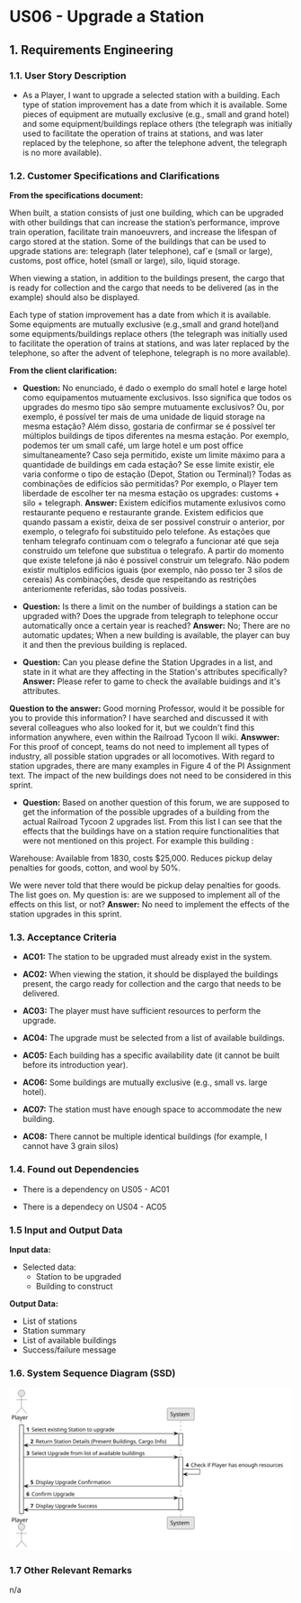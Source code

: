 # US06 - Upgrade a Station

## 1. Requirements Engineering

### 1.1. User Story Description

- As a Player, I want to upgrade a selected station with a building. Each type of station improvement has a date from which it is
available. Some pieces of equipment are mutually exclusive (e.g., small and grand hotel) and some equipment/buildings replace others (the telegraph was initially used to facilitate the operation of trains at stations, and was later replaced by the telephone, so after the telephone advent, the telegraph is no more available).


### 1.2. Customer Specifications and Clarifications 

**From the specifications document:**

When built, a station consists of just one building, which can be upgraded with other buildings that can increase the station’s performance, improve train operation, facilitate train manoeuvrers, and increase the lifespan of cargo stored at the station. Some of the buildings that can be used to upgrade stations are: telegraph (later telephone), caf´e (small or large), customs, post office, hotel (small or large), silo, liquid storage.

When viewing a station, in addition to the buildings present, the cargo
that is ready for collection and the cargo that needs to be delivered (as in
the example) should also be displayed.

Each type of station improvement has a date from which it is available. Some equipments are mutually exclusive (e.g.,small and grand hotel)and some equipments/buildings replace others (the telegraph was initially used to facilitate the operation of trains at stations, and was later replaced by the telephone, so after the advent of telephone, telegraph is no more available).


**From the client clarification:**

- **Question:** No enunciado, é dado o exemplo do small hotel e large hotel como equipamentos mutuamente exclusivos. Isso significa que todos os upgrades do mesmo tipo são sempre mutuamente exclusivos? Ou, por exemplo, é possível ter mais de uma unidade de liquid storage na mesma estação?
Além disso, gostaria de confirmar se é possível ter múltiplos buildings de tipos diferentes na mesma estação. Por exemplo, podemos ter um small café, um large hotel e um post office simultaneamente?
Caso seja permitido, existe um limite máximo para a quantidade de buildings em cada estação?
 Se esse limite existir, ele varia conforme o tipo de estação (Depot, Station ou Terminal)?
Todas as combinações de edifícios são permitidas? Por exemplo, o Player tem liberdade de escolher ter na mesma estação os upgrades: customs + silo + telegraph.
**Answer:** Existem edícifios mutamente exlusivos como restaurante pequeno e restaurante grande.
Existem edificios que quando passam a existir, deixa de ser possivel construir o anterior, por exemplo, o telegrafo foi substituido pelo telefone. As estações que tenham telegrafo continuam com o telegrafo a funcionar até que seja construido um telefone que substitua o telegrafo. A partir do momento que existe telefone já não é possivel construir um telegrafo.
Não podem existir multiplos edificios iguais (por exemplo, não posso ter 3 silos de cereais)
As combinações, desde que respeitando as restrições anteriomente referidas, são todas possíveis.

- **Question:**
Is there a limit on the number of buildings a station can be upgraded with?
Does the upgrade from telegraph to telephone occur automatically once a certain year is reached?
**Answer:**
No;
There are no automatic updates; When a new building is available, the player can buy it and then the previous building is replaced.

- **Question:**
Can you please define the Station Upgrades in a list, and state in it what are they affecting in the Station's attributes specifically?
**Answer:**
Please refer to game to check the available buidings and it's attributes.

**Question to the answer:**
Good morning Professor, would it be possible for you to provide this information? I have searched and discussed it with several colleagues who also looked for it, but we couldn't find this information anywhere, even within the Railroad Tycoon II wiki.
**Answwer:**
For this proof of concept, teams do not need to implement all types of industry, all possible station upgrades or all locomotives.
With regard to station upgrades, there are many examples in Figure 4 of the PI Assignment text. The impact of the new buildings does not need to be considered in this sprint.

- **Question:**
Based on another question of this forum, we are supposed to get the information of the possible upgrades of a building from the actual Railroad Tycoon 2 upgrades list. From this list I can see that the effects that the buildings have on a station require functionalities that were not mentioned on this project. For example this building : 

Warehouse: Available from 1830, costs $25,000. Reduces pickup delay penalties for goods, cotton, and wool by 50%.

We were never told that there would be pickup delay penalties for goods. The list goes on.
My question is: are we supposed to implement all of the effects on this list, or not? 
**Answer:**
No need to implement the effects of the station upgrades in this sprint.



### 1.3. Acceptance Criteria

- **AC01:** The station to be upgraded must already exist in the system.

- **AC02:** When viewing the station, it should be displayed the buildings present, the cargo ready for collection and the cargo that needs to be delivered.

- **AC03:** The player must have sufficient resources to perform the upgrade.

- **AC04:** The upgrade must be selected from a list of available buildings.

- **AC05:** Each building has a specific availability date (it cannot be built before its introduction year).

- **AC06:** Some buildings are mutually exclusive (e.g., small vs. large hotel).

- **AC07:** The station must have enough space to accommodate the new building.

- **AC08:** There cannot be multiple identical buildings (for example, I cannot have 3 grain silos)

### 1.4. Found out Dependencies

* There is a dependency on US05 - AC01

* There is a dependecy on US04 - AC05

### 1.5 Input and Output Data

**Input data:**

* Selected data:
    * Station to be upgraded
    * Building to construct

**Output Data:**

* List of stations
* Station summary
* List of available buildings
* Success/failure message

### 1.6. System Sequence Diagram (SSD)

![US06-SSD](svg/US006-SSD.svg)

### 1.7 Other Relevant Remarks

n/a